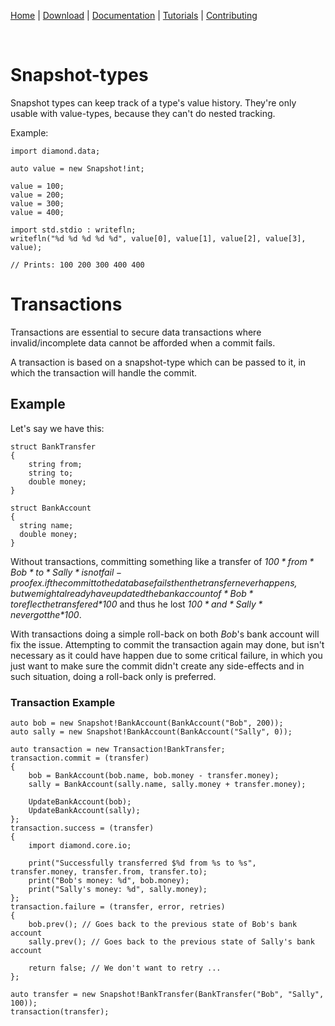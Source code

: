 [Home](https://diamondmvc.github.io/Diamond/) | [Download](https://diamondmvc.github.io/Diamond/download) | [Documentation](https://diamondmvc.github.io/Diamond/docs) | [Tutorials](https://diamondmvc.github.io/Diamond/tutorials) | [Contributing](https://diamondmvc.github.io/Diamond/contributing)

<br>

# Snapshot-types

Snapshot types can keep track of a type's value history. They're only usable with value-types, because they can't do nested tracking.

Example:
```
import diamond.data;

auto value = new Snapshot!int;

value = 100;
value = 200;
value = 300;
value = 400;

import std.stdio : writefln;
writefln("%d %d %d %d %d", value[0], value[1], value[2], value[3], value);

// Prints: 100 200 300 400 400
```

# Transactions

Transactions are essential to secure data transactions where invalid/incomplete data cannot be afforded when a commit fails.

A transaction is based on a snapshot-type which can be passed to it, in which the transaction will handle the commit.

## Example

Let's say we have this:

```
struct BankTransfer
{
	string from;
	string to;
	double money;
}

struct BankAccount
{
  string name;
  double money;
}
```

Without transactions, committing something like a transfer of *$100* from *Bob* to *Sally* is not fail-proof ex. if the commit to the database fails then the transfer never happens, but we might already have updated the bank account of *Bob* to reflect he transfered *$100* and thus he lost *$100* and *Sally* never got the *$100*.

With transactions doing a simple roll-back on both *Bob*'s bank account will fix the issue. Attempting to commit the transaction again may done, but isn't necessary as it could have happen due to some critical failure, in which you just want to make sure the commit didn't create any side-effects and in such situation, doing a roll-back only is preferred.

### Transaction Example

```
auto bob = new Snapshot!BankAccount(BankAccount("Bob", 200));
auto sally = new Snapshot!BankAccount(BankAccount("Sally", 0));

auto transaction = new Transaction!BankTransfer;
transaction.commit = (transfer)
{
    bob = BankAccount(bob.name, bob.money - transfer.money);
    sally = BankAccount(sally.name, sally.money + transfer.money);
    
    UpdateBankAccount(bob);
    UpdateBankAccount(sally);
};
transaction.success = (transfer)
{
    import diamond.core.io;
    
    print("Successfully transferred $%d from %s to %s", transfer.money, transfer.from, transfer.to);
    print("Bob's money: %d", bob.money);
    print("Sally's money: %d", sally.money);
};
transaction.failure = (transfer, error, retries)
{
    bob.prev(); // Goes back to the previous state of Bob's bank account
    sally.prev(); // Goes back to the previous state of Sally's bank account
    
    return false; // We don't want to retry ...
};

auto transfer = new Snapshot!BankTransfer(BankTransfer("Bob", "Sally", 100));
transaction(transfer);
```
